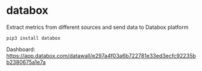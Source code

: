 # databox
Extract metrics from different sources and send data to Databox platform

```shell
pip3 install databox
```

Dashboard:
https://app.databox.com/datawall/e297a4f03a6b722781e33ed3ecfc92235bb2380675a1e7a
